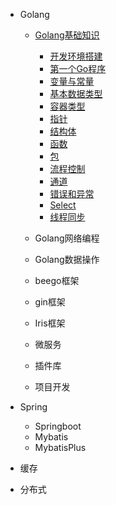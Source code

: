 * Golang

  * [Golang基础知识](/Golang/basic/GolangBasic.md)
    * [开发环境搭建](/Golang/basic/Development-environment-setup.md)
    * [第一个Go程序](/Golang/basic/The-first-Go-program.md)
    * [变量与常量](/Golang/basic/Variables-and-constants.md)
    * [基本数据类型](/Golang/basic/Primitive-data-types.md)
    * [容器类型](/Golang/basic/Container-type.md)
    * [指针](/Golang/basic/Pointer.md)
    * [结构体](/Golang/basic/Structs.md)
    * [函数](/Golang/basic/Func.md)
    * [包](/Golang/basic/Package.md)
    * [流程控制](/Golang/basic/Process-control.md)
    * [通道](/Golang/basic/Channel.md)
    * [错误和异常](/Golang/basic/Errors-and-exceptions.md)
    * [Select](/Golang/basic/Select.md)
    * [线程同步](/Golang/basic/Thread-sync.md)
  * Golang网络编程
  
  * Golang数据操作
  * beego框架
  * gin框架
  * Iris框架
  * 微服务
  * 插件库
  * 项目开发
  
* Spring
  * Springboot
  * Mybatis
  * MybatisPlus
* 缓存
* 分布式